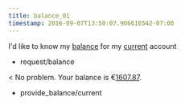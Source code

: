 ```yaml
---
title: balance_01
timestamp: 2016-09-07T13:50:07.906616542-07:00
---
```


I'd like to know my [balance](action) for my [current](accountType) account
* request/balance

< No problem. Your balance is €[1607.87](amount).
* provide_balance/current